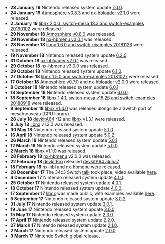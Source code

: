   - **28 January 19** Nintendo released system update
    [7.0.0](7.0.0.md "wikilink").
  - **24 January 19** [Atmosphère
    v0.8.3](https://github.com/Atmosphere-NX/Atmosphere/releases/tag/0.8.3)
    and [nx-hbloader
    v2.1.0](https://github.com/switchbrew/nx-hbloader/releases/tag/v2.1.0)
    were released.
  - **2 January 19** [libnx 2.0.0, switch-mesa 18.3 and
    switch-examples 20190102](https://devkitpro.org/viewtopic.php?f=13&t=8826)
    were released.
  - **29 November 18** [Atmosphère
    v0.8.0](https://github.com/Atmosphere-NX/Atmosphere/releases/tag/0.8.0)
    was released.
  - **29 November 18** [nx-hbmenu
    v3.0.1](https://github.com/switchbrew/nx-hbmenu/releases/latest) was
    released.
  - **28 November 18** [libnx 1.6.0 and
    switch-examples 20181128](https://devkitpro.org/viewtopic.php?f=13&t=8813)
    were released.
  - **19 November 18** Nintendo released system update
    [6.2.0](6.2.0.md "wikilink").
  - **31 October 18** [nx-hbloader
    v2.0.1](https://github.com/switchbrew/nx-hbloader/releases/tag/v2.0.1)
    was released.
  - **29 October 18**
    [nx-hbmenu](https://github.com/switchbrew/nx-hbmenu/releases/latest)
    v3.0.0 was released.
  - **29 October 18** Nintendo released system update
    [6.1.0](6.1.0.md "wikilink").
  - **27 October 18** [libnx 1.5.0 and
    switch-examples 20181027](https://devkitpro.org/viewtopic.php?f=13&t=8798)
    were released.
  - **17 October 18** [Atmosphère
    v0.7.0](https://github.com/Atmosphere-NX/Atmosphere/releases/tag/0.7.0)
    and [nx-hbloader
    v2.0.0](https://github.com/switchbrew/nx-hbloader/releases/tag/v2.0.0)
    were released.
  - **8 October 18** Nintendo released system update
    [6.0.1](6.0.1.md "wikilink").
  - **18 September 18** Nintendo released system update
    [6.0.0](6.0.0.md "wikilink").
  - **18 September 18** [libnx 1.4.1, switch-mesa v18.2β and
    switch-examples 20180918](https://devkitpro.org/viewtopic.php?f=13&t=8784)
    were released.
  - **9 September 18** [libnx
    v1.4.0](https://devkitpro.org/viewtopic.php?f=13&t=8780) was
    released alongside a Switch port of mesa/nouveau (GPU library).
  - **28 July 18**
    [devkitA64](https://devkitpro.org/viewtopic.php?f=13&t=8761) r12 and
    [libnx](https://github.com/switchbrew/libnx/releases/tag/v1.3.1)
    v1.3.1 were released.
  - **8 July 18**
    [libnx](https://github.com/switchbrew/libnx/releases/tag/v1.3.0)
    v1.3.0 was released.
  - **30 May 18** Nintendo released system update
    [5.1.0](5.1.0.md "wikilink").
  - **16 April 18** Nintendo released system update
    [5.0.2](5.0.2.md "wikilink").
  - **26 March 18** Nintendo released system update
    [5.0.1](5.0.1.md "wikilink").
  - **12 March 18** Nintendo released system update
    [5.0.0](5.0.0.md "wikilink").
  - **2 March 18**
    [libnx](https://github.com/switchbrew/libnx/releases/tag/v1.1.0)
    v1.1.0 was released.
  - **28 February 18**
    [nx-hbmenu](https://github.com/switchbrew/nx-hbmenu/releases/latest)
    v2.0.0 was released.
  - **22 February 18** [devkitPro](http://devkitpro.org) released
    [devkitA64 alpha7](https://devkitpro.org/viewtopic.php?f=13&t=8693)
  - **18 February 18** [nx-hbl](https://switchbrew.github.io/nx-hbl/)
    and [nx-hbmenu](https://github.com/switchbrew/nx-hbmenu) were
    released.
  - **28 December 17** The 34c3 Switch
    [talk](https://events.ccc.de/congress/2017/Fahrplan/events/8941.html)
    took place, video available
    [here](https://media.ccc.de/v/34c3-8941-console_security_-_switch).
  - **4 December 17** Nintendo released system update
    [4.1.0](4.1.0.md "wikilink").
  - **25 October 17** Nintendo released system update
    [4.0.1](4.0.1.md "wikilink").
  - **18 October 17** Nintendo released system update
    [4.0.0](4.0.0.md "wikilink").
  - **17 September 17** [libnx](https://github.com/switchbrew/libnx) was
    made public, with examples available
    [here](https://github.com/switchbrew/switch-examples).
  - **5 September 17** Nintendo released system update
    [3.0.2](3.0.2.md "wikilink").
  - **31 July 17** Nintendo released system update
    [3.0.1](3.0.1.md "wikilink").
  - **19 June 17** Nintendo released system update
    [3.0.0](3.0.0.md "wikilink").
  - **15 May 17** Nintendo released system update
    [2.3.0](2.3.0.md "wikilink").
  - **17 April 17** Nintendo released system update
    [2.2.0](2.2.0.md "wikilink").
  - **27 March 17** Nintendo released system update
    [2.1.0](2.1.0.md "wikilink").
  - **2 March 17** Nintendo released system update
    [2.0.0](2.0.0.md "wikilink").
  - **3 March 17** Nintendo Switch global release.
